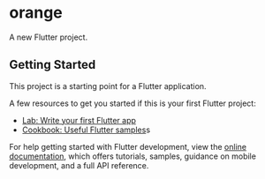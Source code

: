 # orange

A new Flutter project.

## Getting Started

This project is a starting point for a Flutter application.

A few resources to get you started if this is your first Flutter project:

- [Lab: Write your first Flutter app](https://docs.flutter.dev/get-started/codelab)
- [Cookbook: Useful Flutter samples](https://docs.flutter.dev/cookbook)s

For help getting started with Flutter development, view the
[online documentation](https://docs.flutter.dev/), which offers tutorials,
samples, guidance on mobile development, and a full API reference.
